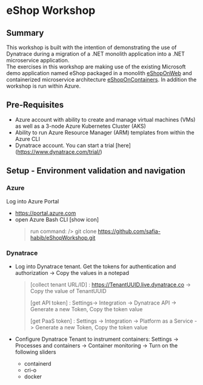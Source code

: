 # eShop Workshop

## Summary
This workshop is built with the intention of demonstrating the use of Dynatrace during a migration of a .NET monolith application into a .NET microservice application.  
The exercises in this workshop are making use of the existing Microsoft demo application named eShop packaged in a monolith [eShopOnWeb](https://github.com/peterhack/eShopOnWeb/) and containerized microservice architecture [eShopOnContainers](https://github.com/peterhack/eShopOnContainers/).  In addition the workshop is run within Azure.  

## Pre-Requisites
- Azure account with ability to create and manage virtual machines (VMs) as well as a 3-node Azure Kubernetes Cluster (AKS)
- Ability to run Azure Resource Manager (ARM) templates from within the Azure CLI
- Dynatrace account. You can start a trial [here] (https://www.dynatrace.com/trial/)

## Setup - Environment validation and navigation
### Azure
Log into Azure Portal 
- https://portal.azure.com
- open Azure Bash CLI [show icon]
  > run command: /> git clone https://github.com/safia-habib/eShopWorkshop.git
### Dynatrace
- Log into Dynatrace tenant. Get the tokens for authentication and authorization -> Copy the values in a notepad
  > [collect tenant URL/ID] : https://TenantUUID.live.dynatrace.co -> Copy the value of TenantUUID
  >
  > [get API token] : Settings-> Integration -> Dynatrace API -> Generate a new Token, Copy the token value
  >
  > [get PaaS token] : Settings -> Integration -> Platform as a Service -> Generate a new Token, Copy the token value

- Configure Dynatrace Tenant to instrument containers: Settings -> Processes and containers -> Container monitoring -> Turn on the following sliders
  - containerd
  - cri-o
  - docker
